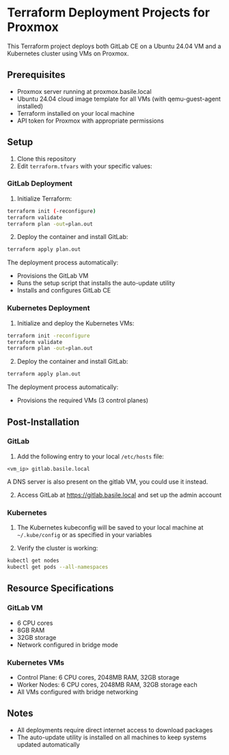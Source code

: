 # Terraform Deployment Projects for Proxmox

This Terraform project deploys both GitLab CE on a Ubuntu 24.04 VM and a Kubernetes cluster using VMs on Proxmox.

## Prerequisites

- Proxmox server running at proxmox.basile.local
- Ubuntu 24.04 cloud image template for all VMs (with qemu-guest-agent installed)
- Terraform installed on your local machine
- API token for Proxmox with appropriate permissions

## Setup

1. Clone this repository
2. Edit `terraform.tfvars` with your specific values:

### GitLab Deployment

1. Initialize Terraform:

```bash
terraform init (-reconfigure)
terraform validate
terraform plan -out=plan.out
```

2. Deploy the container and install GitLab:

```bash
terraform apply plan.out
```

The deployment process automatically:
- Provisions the GitLab VM
- Runs the setup script that installs the auto-update utility
- Installs and configures GitLab CE

### Kubernetes Deployment

1. Initialize and deploy the Kubernetes VMs:

```bash
terraform init -reconfigure
terraform validate
terraform plan -out=plan.out
```

2. Deploy the container and install GitLab:

```bash
terraform apply plan.out
```

The deployment process automatically:
- Provisions the required VMs (3 control planes)

## Post-Installation

### GitLab

1. Add the following entry to your local `/etc/hosts` file:

```
<vm_ip> gitlab.basile.local
```
A DNS server is also present on the gitlab VM, you could use it instead.

2. Access GitLab at https://gitlab.basile.local and set up the admin account

### Kubernetes

1. The Kubernetes kubeconfig will be saved to your local machine at `~/.kube/config` or as specified in your variables

2. Verify the cluster is working:

```bash
kubectl get nodes
kubectl get pods --all-namespaces
```

## Resource Specifications

### GitLab VM
- 6 CPU cores
- 8GB RAM 
- 32GB storage
- Network configured in bridge mode

### Kubernetes VMs
- Control Plane: 6 CPU cores, 2048MB RAM, 32GB storage
- Worker Nodes: 6 CPU cores, 2048MB RAM, 32GB storage each
- All VMs configured with bridge networking

## Notes

- All deployments require direct internet access to download packages
- The auto-update utility is installed on all machines to keep systems updated automatically
